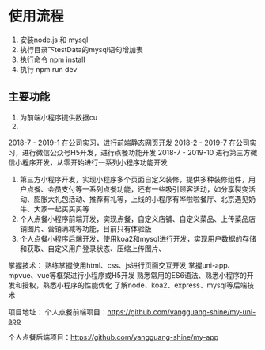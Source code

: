 
# 使用流程

1. 安装node.js 和 mysql
2. 执行目录下testData的mysql语句增加表
3. 执行命令 npm install
4. 执行 npm run dev

## 主要功能

1. 为前端小程序提供数据cu
2. 







































2018-7 - 2019-1 在公司实习，进行前端静态网页开发
2018-2 - 2019-7 在公司实习，进行微信公众号H5开发，进行点餐功能开发
2018-7 - 2019-10 进行第三方微信小程序开发，从零开始进行一系列小程序功能开发


1. 第三方小程序开发，实现小程序多个页面自定义装修，提供多种装修组件，用户点餐、会员支付等一系列点餐功能，还有一些吸引顾客活动，如分享裂变活动、膨胀大礼包活动、推荐有礼等，上线的小程序有哗啦啦餐厅、北京遇见奶牛、大家一起买买买等
2. 个人点餐小程序前端开发，实现点餐，自定义店铺、自定义菜品、上传菜品店铺图片、营销满减等功能，目前只有体验版
3. 个人点餐小程序后端开发，使用koa2和mysql进行开发，实现用户数据的存储和获取、自定义用户登录状态、压缩上传图片、

掌握技术： 
熟练掌握使用html、css、js进行页面交互开发
掌握uni-app、mpvue、vue等框架进行小程序或H5开发
熟悉常用的ES6语法、熟悉小程序的开发和授权，熟悉小程序的性能优化
了解node、koa2、express、mysql等后端技术

项目地址：
个人点餐前端项目：https://github.com/yangguang-shine/my-uni-app

个人点餐后端项目：https://github.com/yangguang-shine/my-app
